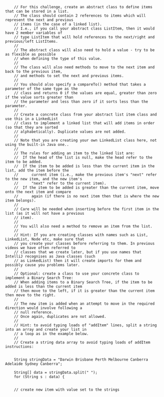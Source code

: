         // For this challenge, create an abstract class to define items that can be stored in a list.
        // The class should contain 2 references to items which will represent the next and previous
        // items (in the case of a linked list).
        // I.e., if you call your abstract class ListItem, then it would have 2 member variables of
        // type ListItem that will hold references to the next/right and previous/left ListItems.
        //
        // The abstract class will also need to hold a value - try to be as flexible as possible
        // when defining the type of this value.
        //
        // The class will also need methods to move to the next item and back to the previous item,
        // and methods to set the next and previous items.
        //
        // You should also specify a compareTo() method that takes a parameter of the same type as the
        // class and returns 0 if the values are equal, greater than zero if the value sorts greater than
        // the parameter and less than zero if it sorts less than the parameter.
        //
        // Create a concrete class from your abstract list item class and use this in a LinkedList
        // class to implement a linked list that will add items in order (so that they are sorted
        // alphabetically). Duplicate values are not added.
        //
        // Note that you are creating your own LinkedList class here, not using the built-in Java one..
        //
        // The rules for adding an item to the linked list are:
        //  If the head of the list is null, make the head refer to the item to be added.
        //  If the item to be added is less than the current item in the list, add the item before the
        //      current item (i.e., make the previous item's "next" refer to the new item, and the new item's
        //      "next" refer to the current item).
        //  If the item to be added is greater than the current item, move onto the next item and compare
        //      again (if there is no next item then that is where the new item belongs).
        //
        // Care will be needed when inserting before the first item in the list (as it will not have a previous
        // item).
        //
        // You will also need a method to remove an item from the list.
        //
        // Hint: If you are creating classes with names such as List, LinkedList, Node etc, make sure that
        // you create your classes before referring to them. In previous videos we have often referred to
        // classes that we create later, but if you use names that IntelliJ recognises as Java classes (such
        // as LinkedList) then it will create imports for them and possibly cause you problems later.
        //
        // Optional: create a class to use your concrete class to implement a Binary Search Tree:
        // When adding items to a Binary Search Tree, if the item to be added is less than the current item
        // then move to the left, if it is greater than the current item then move to the right.
        //
        // The new item is added when an attempt to move in the required direction would involve following a
        // null reference.
        // Once again, duplicates are not allowed.
        //
        // Hint: to avoid typing loads of "addItem" lines, split a string into an array and create your list in
        // a loop as in the example below.
        //
        // Create a string data array to avoid typing loads of addItem instructions:
        
        
        String stringData = "Darwin Brisbane Perth Melbourne Canberra Adelaide Sydney Canberra";

        String[] data = stringData.split(" ");
        for (String s : data) {
        
        
        // create new item with value set to the strings
